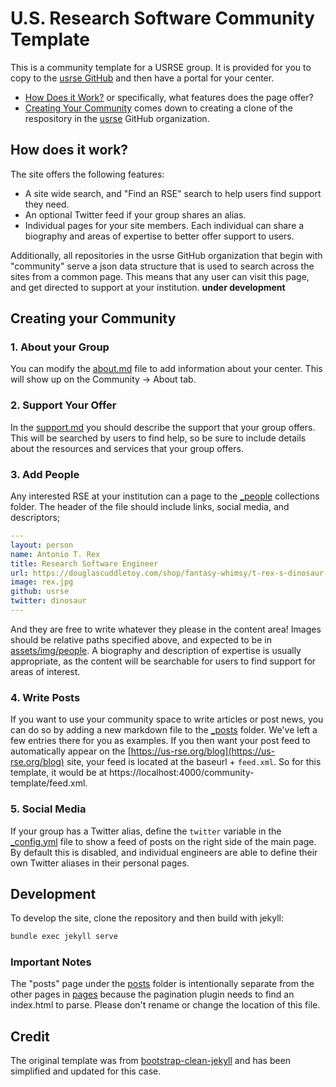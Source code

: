 # U.S. Research Software Community Template

This is a community template for a USRSE group. It is provided for you
to copy to the [usrse GitHub](https://www.github.com/usrse) and then
have a portal for your center.

 - [How Does it Work?](#how-does-it-work) or specifically, what features does the page offer?
 - [Creating Your Community](#creating-your-community) comes down to creating a clone of the respository in the [usrse](https://www.github.com/usrse) GitHub organization.

## How does it work?

The site offers the following features:

 - A site wide search, and "Find an RSE" search to help users find support they need.
 - An optional Twitter feed if your group shares an alias.
 - Individual pages for your site members. Each individual can share a biography and areas of expertise to better offer support to users.

Additionally, all repositories in the usrse GitHub organization that begin with "community" serve
a json data structure that is used to search across the sites from a common page.
This means that any user can visit this page, and get directed to support at your institution.
**under development**

## Creating your Community


### 1. About your Group

You can modify the [about.md](pages/about.md) file to add information about your
center. This will show up on the Community -> About tab.

### 2. Support Your Offer

In the [support.md](pages.support.md) you should describe the support that your
group offers. This will be searched by users to find help, so be sure to include
details about the resources and services that your group offers.

### 3. Add People

Any interested RSE at your institution can a page to the [_people](_people) 
collections folder. The header of the file should include links, social media,
and descriptors;

```yaml
---
layout: person
name: Antonio T. Rex
title: Research Software Engineer
url: https://douglascuddletoy.com/shop/fantasy-whimsy/t-rex-s-dinosaur-w-sound/
image: rex.jpg
github: usrse
twitter: dinosaur
---
```

And they are free to write whatever they please in the content area! 
Images should be relative paths specified above, and expected to be in 
[assets/img/people](assets/img/people). A biography
and description of expertise is usually appropriate, as the content will be
searchable for users to find support for areas of interest.

### 4. Write Posts

If you want to use your community space to write articles or post news, you can
do so by adding a new markdown file to the [_posts](_posts) folder. We've left
a few entries there for you as examples. If you then want your post feed to
automatically appear on the [https://us-rse.org/blog](https://us-rse.org/blog)
site, your feed is located at the baseurl + `feed.xml`. So for this template, it
would be at https://localhost:4000/community-template/feed.xml.

### 5. Social Media

If your group has a Twitter alias, define the `twitter` variable in the [_config.yml](_config.yml)
file to show a feed of posts on the right side of the main page. By default this
is disabled, and individual engineers are able to define their own Twitter
aliases in their personal pages.

## Development

To develop the site, clone the repository and then build with jekyll:

```bash
bundle exec jekyll serve
```

### Important Notes

The "posts" page under the [posts](posts) folder is intentionally separate from
the other pages in [pages](pages) because the pagination plugin needs to find an
index.html to parse. Please don't rename or change the location of this file.

## Credit

The original template was from [bootstrap-clean-jekyll](https://github.com/BlackrockDigital/startbootstrap-clean-blog-jekyll) 
and has been simplified and updated for this case.
